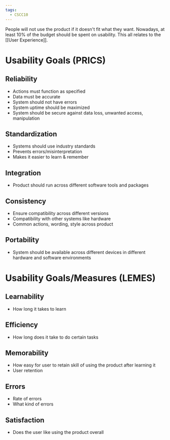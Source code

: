 ```yaml
---
tags:
  - CSCC10
---
```

People will not use the product if it doesn't fit what they want.
Nowadays, at least 10% of the budget should be spent on usability.
This all relates to the [[User Experience]].
# Usability Goals (PRICS)
## Reliability
- Actions must function as specified
- Data must be accurate
- System should not have errors
- System uptime should be maximized
- System should be secure against data loss, unwanted access, manipulation
## Standardization
- Systems should use industry standards
- Prevents errors/misinterpretation
- Makes it easier to learn & remember
## Integration
- Product should run across different software tools and packages
## Consistency
- Ensure compatibility across different versions
- Compatibility with other systems like hardware
- Common actions, wording, style across product
## Portability
- System should be available across different devices in different hardware and software environments
# Usability Goals/Measures (LEMES)
## Learnability
- How long it takes to learn
## Efficiency
- How long does it take to do certain tasks
## Memorability
- How easy for user to retain skill of using the product after learning it
- User retention
## Errors
- Rate of errors
- What kind of errors
## Satisfaction
- Does the user like using the product overall